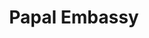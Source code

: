 ---
id: 13
imageSrc: '/projects/papalpic.jpg'
category: 'Stairs'
title: 'Papal Embassy'
location: "Lebanon"
client: "Papal"
description: "Steel stair with glass hand rail "
---